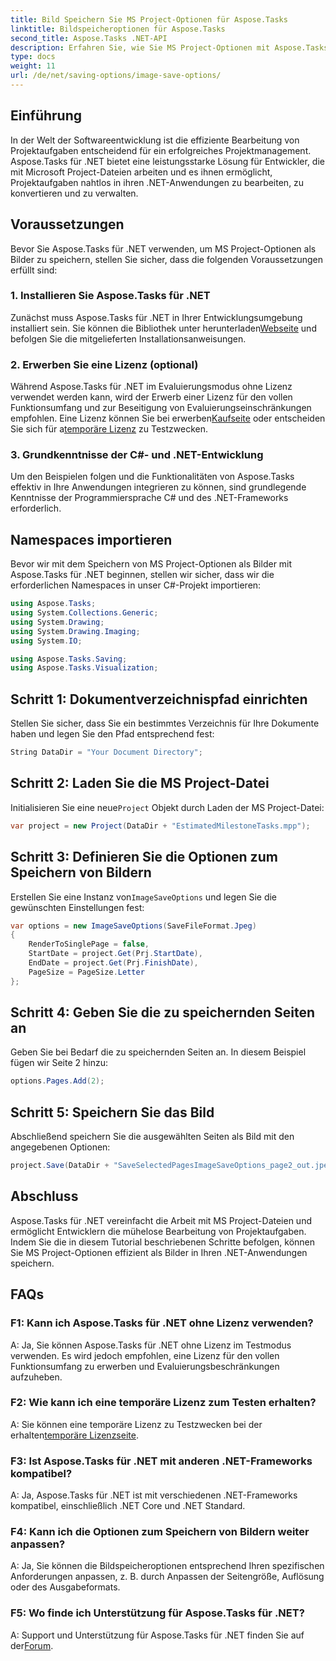 ```yaml
---
title: Bild Speichern Sie MS Project-Optionen für Aspose.Tasks
linktitle: Bildspeicheroptionen für Aspose.Tasks
second_title: Aspose.Tasks .NET-API
description: Erfahren Sie, wie Sie MS Project-Optionen mit Aspose.Tasks für .NET als Bilder speichern. Befolgen Sie unsere Schritt-für-Schritt-Anleitung für eine nahtlose Integration.
type: docs
weight: 11
url: /de/net/saving-options/image-save-options/
---
```


## Einführung
In der Welt der Softwareentwicklung ist die effiziente Bearbeitung von Projektaufgaben entscheidend für ein erfolgreiches Projektmanagement. Aspose.Tasks für .NET bietet eine leistungsstarke Lösung für Entwickler, die mit Microsoft Project-Dateien arbeiten und es ihnen ermöglicht, Projektaufgaben nahtlos in ihren .NET-Anwendungen zu bearbeiten, zu konvertieren und zu verwalten.
## Voraussetzungen
Bevor Sie Aspose.Tasks für .NET verwenden, um MS Project-Optionen als Bilder zu speichern, stellen Sie sicher, dass die folgenden Voraussetzungen erfüllt sind:
### 1. Installieren Sie Aspose.Tasks für .NET
 Zunächst muss Aspose.Tasks für .NET in Ihrer Entwicklungsumgebung installiert sein. Sie können die Bibliothek unter herunterladen[Webseite](https://releases.aspose.com/tasks/net/) und befolgen Sie die mitgelieferten Installationsanweisungen.
### 2. Erwerben Sie eine Lizenz (optional)
 Während Aspose.Tasks für .NET im Evaluierungsmodus ohne Lizenz verwendet werden kann, wird der Erwerb einer Lizenz für den vollen Funktionsumfang und zur Beseitigung von Evaluierungseinschränkungen empfohlen. Eine Lizenz können Sie bei erwerben[Kaufseite](https://purchase.aspose.com/buy) oder entscheiden Sie sich für a[temporäre Lizenz](https://purchase.aspose.com/temporary-license/) zu Testzwecken.
### 3. Grundkenntnisse der C#- und .NET-Entwicklung
Um den Beispielen folgen und die Funktionalitäten von Aspose.Tasks effektiv in Ihre Anwendungen integrieren zu können, sind grundlegende Kenntnisse der Programmiersprache C# und des .NET-Frameworks erforderlich.
## Namespaces importieren
Bevor wir mit dem Speichern von MS Project-Optionen als Bilder mit Aspose.Tasks für .NET beginnen, stellen wir sicher, dass wir die erforderlichen Namespaces in unser C#-Projekt importieren:
```csharp
using Aspose.Tasks;
using System.Collections.Generic;
using System.Drawing;
using System.Drawing.Imaging;
using System.IO;

using Aspose.Tasks.Saving;
using Aspose.Tasks.Visualization;
```

## Schritt 1: Dokumentverzeichnispfad einrichten
Stellen Sie sicher, dass Sie ein bestimmtes Verzeichnis für Ihre Dokumente haben und legen Sie den Pfad entsprechend fest:
```csharp
String DataDir = "Your Document Directory";
```
## Schritt 2: Laden Sie die MS Project-Datei
 Initialisieren Sie eine neue`Project` Objekt durch Laden der MS Project-Datei:
```csharp
var project = new Project(DataDir + "EstimatedMilestoneTasks.mpp");
```
## Schritt 3: Definieren Sie die Optionen zum Speichern von Bildern
 Erstellen Sie eine Instanz von`ImageSaveOptions` und legen Sie die gewünschten Einstellungen fest:
```csharp
var options = new ImageSaveOptions(SaveFileFormat.Jpeg)
{
    RenderToSinglePage = false,
    StartDate = project.Get(Prj.StartDate),
    EndDate = project.Get(Prj.FinishDate),
    PageSize = PageSize.Letter
};
```
## Schritt 4: Geben Sie die zu speichernden Seiten an
Geben Sie bei Bedarf die zu speichernden Seiten an. In diesem Beispiel fügen wir Seite 2 hinzu:
```csharp
options.Pages.Add(2);
```
## Schritt 5: Speichern Sie das Bild
Abschließend speichern Sie die ausgewählten Seiten als Bild mit den angegebenen Optionen:
```csharp
project.Save(DataDir + "SaveSelectedPagesImageSaveOptions_page2_out.jpeg", options);
```

## Abschluss
Aspose.Tasks für .NET vereinfacht die Arbeit mit MS Project-Dateien und ermöglicht Entwicklern die mühelose Bearbeitung von Projektaufgaben. Indem Sie die in diesem Tutorial beschriebenen Schritte befolgen, können Sie MS Project-Optionen effizient als Bilder in Ihren .NET-Anwendungen speichern.
## FAQs
### F1: Kann ich Aspose.Tasks für .NET ohne Lizenz verwenden?
A: Ja, Sie können Aspose.Tasks für .NET ohne Lizenz im Testmodus verwenden. Es wird jedoch empfohlen, eine Lizenz für den vollen Funktionsumfang zu erwerben und Evaluierungsbeschränkungen aufzuheben.
### F2: Wie kann ich eine temporäre Lizenz zum Testen erhalten?
 A: Sie können eine temporäre Lizenz zu Testzwecken bei der erhalten[temporäre Lizenzseite](https://purchase.aspose.com/temporary-license/).
### F3: Ist Aspose.Tasks für .NET mit anderen .NET-Frameworks kompatibel?
A: Ja, Aspose.Tasks für .NET ist mit verschiedenen .NET-Frameworks kompatibel, einschließlich .NET Core und .NET Standard.
### F4: Kann ich die Optionen zum Speichern von Bildern weiter anpassen?
A: Ja, Sie können die Bildspeicheroptionen entsprechend Ihren spezifischen Anforderungen anpassen, z. B. durch Anpassen der Seitengröße, Auflösung oder des Ausgabeformats.
### F5: Wo finde ich Unterstützung für Aspose.Tasks für .NET?
 A: Support und Unterstützung für Aspose.Tasks für .NET finden Sie auf der[Forum](https://forum.aspose.com/c/tasks/15).